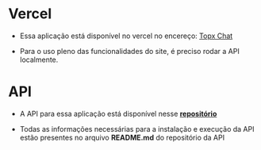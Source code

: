# Vercel

- Essa aplicação está disponível no vercel no encereço:  <a href="https://m6-s1-projetofullstack-front.vercel.app/" target="blank"> Topx Chat </a>

- Para o uso pleno das funcionalidades do site, é preciso rodar a API localmente. 

# API

- A API para essa aplicação está disponível nesse <a href="https://github.com/Kenzie-Academy-Brasil-Developers/m6-S1-projetofullstack-api" target="blank"> **repositório** </a>

- Todas as informações necessárias para a instalação e execução da API estão presentes no arquivo **README.md** do repositório da API